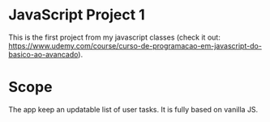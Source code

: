 # JavaScript Project 1
This is the first project from my javascript classes (check it out: https://www.udemy.com/course/curso-de-programacao-em-javascript-do-basico-ao-avancado).

# Scope
The app keep an updatable list of user tasks. It is fully based on vanilla JS.
